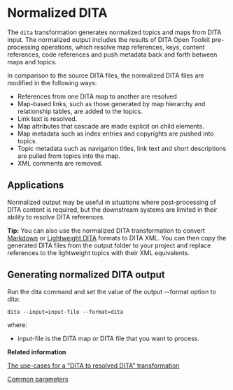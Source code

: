 # Normalized DITA

The `dita` transformation generates normalized topics and maps from DITA input. The normalized output includes the results of DITA Open Toolkit pre-processing operations, which resolve map references, keys, content references, code references and push metadata back and forth between maps and topics.

In comparison to the source DITA files, the normalized DITA files are modified in the following ways:

-   References from one DITA map to another are resolved
-   Map-based links, such as those generated by map hierarchy and relationship tables, are added to the topics.
-   Link text is resolved.
-   Map attributes that cascade are made explicit on child elements.
-   Map metadata such as index entries and copyrights are pushed into topics.
-   Topic metadata such as navigation titles, link text and short descriptions are pulled from topics into the map.
-   XML comments are removed.

## Applications

Normalized output may be useful in situations where post-processing of DITA content is required, but the downstream systems are limited in their ability to resolve DITA references.

**Tip:** You can also use the normalized DITA transformation to convert [Markdown](markdown-input.md) or [Lightweight DITA](lwdita-input.md) formats to DITA XML. You can then copy the generated DITA files from the output folder to your project and replace references to the lightweight topics with their XML equivalents.

## Generating normalized DITA output

Run the dita command and set the value of the output --format option to dita:

```
dita --input=input-file --format=dita
```

where:

-   input-file is the DITA map or DITA file that you want to process.

**Related information**  


[The use-cases for a "DITA to resolved DITA" transformation](https://www.oxygenxml.com/events/2016/dita-ot_day.html#DITA_to_resolved_DITA_transformation)

[Common parameters](../parameters/parameters-base.md)

